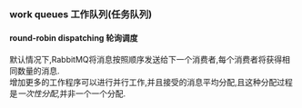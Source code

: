 ### work queues 工作队列(任务队列)


#### round-robin dispatching 轮询调度
默认情况下,RabbitMQ将消息按照顺序发送给下一个消费者,每个消费者将获得相同数量的消息.  
增加更多的工作程序可以进行并行工作,并且接受的消息平均分配,且这种分配过程是*一次性分配*,并非一个一个分配.

